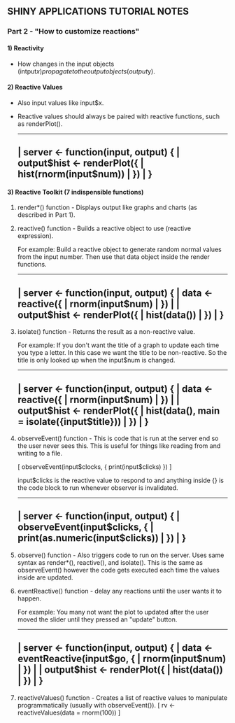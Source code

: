 ## SHINY APPLICATIONS TUTORIAL NOTES
### Part 2 - "How to customize reactions"

#### 1) Reactivity

- How changes in the input objects (intput$x) propagate to the output objects (output$y).

#### 2) Reactive Values

- Also input values like input$x.
- Reactive values should always be paired with reactive functions, such as renderPlot().

	-----------------------------------------------------
	| server <- function(input, output) {
	|	output$hist <- renderPlot({
	|		hist(rnorm(input$num))
	|	})
	| }
	-----------------------------------------------------



#### 3) Reactive Toolkit (7 indispensible functions)

1) render*() function - Displays output like graphs and charts (as described in Part 1).
2) reactive() function - Builds a reactive object to use (reactive expression).

	For example: Build a reactive object to generate random normal values from the input number.
		     Then use that data object inside the render functions.

	-----------------------------------------------------
	| server <- function(input, output) {
	|	data <- reactive({
	|		rnorm(input$num)
	|	})
	|
	|	output$hist <- renderPlot({
	|		hist(data())
	|	})
	| }
	-----------------------------------------------------

3) isolate() function - Returns the result as a non-reactive value.

	For example: If you don't want the title of a graph to update each time you type a letter.
		     In this case we want the title to be non-reactive. So the title is only looked up
		     when the input$num is changed.

	-----------------------------------------------------
	| server <- function(input, output) {
	|	data <- reactive({
	|		rnorm(input$num)
	|	})
	|
	|	output$hist <- renderPlot({
	|		hist(data(), main = isolate({input$title}))
	|	})
	| }
	-----------------------------------------------------

4) observeEvent() function - This is code that is run at the server end so the user never sees this.
			     This is useful for things like reading from and writing to a file.

	[ observeEvent(input$clocks, { print(input$clicks) }) ]

	input$clicks is the reactive value to respond to and anything inside {} is the code block to run
	whenever observer is invalidated.

	-----------------------------------------------------
	| server <- function(input, output) {
	|	observeEvent(input$clicks, {
	|		print(as.numeric(input$clicks))
	|	})
	| }
	-----------------------------------------------------

5) observe() function - Also triggers code to run on the server. Uses same syntax as render*(), reactive(), and isolate().
			This is the same as observeEvent() however the code gets executed each time the values inside are
			updated.

6) eventReactive() function - delay any reactions until the user wants it to happen.

	For example: You many not want the plot to updated after the user moved the slider until they pressed an "update" button.

	-----------------------------------------------------
	| server <- function(input, output) {
	|	data <- eventReactive(input$go, {
	|		rnorm(input$num)
	|	})
	|
	|	output$hist <- renderPlot({
	|		hist(data())
	|	})
	| }
	-----------------------------------------------------

7) reactiveValues() function - Creates a list of reactive values to manipulate programmatically (usually with observeEvent()).
	[ rv <- reactiveValues(data = rnorm(100)) ]













































